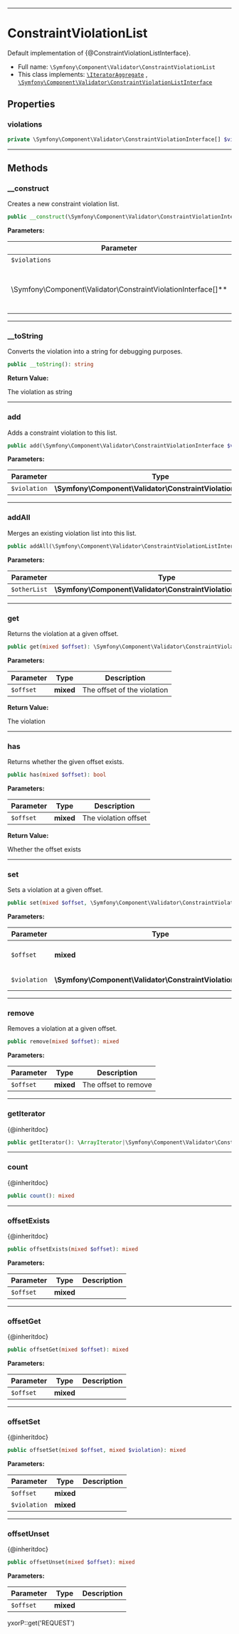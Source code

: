 ***

# ConstraintViolationList

Default implementation of {@ConstraintViolationListInterface}.

* Full name: `\Symfony\Component\Validator\ConstraintViolationList`
* This class implements:
  [`\IteratorAggregate`](../../../IteratorAggregate.md)
  , [`\Symfony\Component\Validator\ConstraintViolationListInterface`](./ConstraintViolationListInterface.md)

## Properties

### violations

```php
private \Symfony\Component\Validator\ConstraintViolationInterface[] $violations
```

***

## Methods

### __construct

Creates a new constraint violation list.

```php
public __construct(\Symfony\Component\Validator\ConstraintViolationInterface[] $violations = array()): mixed
```

**Parameters:**

| Parameter | Type | Description |
|-----------|------|-------------|
| `$violations` | **
\Symfony\Component\Validator\ConstraintViolationInterface[]** | The constraint violations to add to the list |

***

### __toString

Converts the violation into a string for debugging purposes.

```php
public __toString(): string
```

**Return Value:**

The violation as string



***

### add

Adds a constraint violation to this list.

```php
public add(\Symfony\Component\Validator\ConstraintViolationInterface $violation): mixed
```

**Parameters:**

| Parameter | Type | Description |
|-----------|------|-------------|
| `$violation` | **\Symfony\Component\Validator\ConstraintViolationInterface** |  |

***

### addAll

Merges an existing violation list into this list.

```php
public addAll(\Symfony\Component\Validator\ConstraintViolationListInterface $otherList): mixed
```

**Parameters:**

| Parameter | Type | Description |
|-----------|------|-------------|
| `$otherList` | **\Symfony\Component\Validator\ConstraintViolationListInterface** |  |

***

### get

Returns the violation at a given offset.

```php
public get(mixed $offset): \Symfony\Component\Validator\ConstraintViolationInterface
```

**Parameters:**

| Parameter | Type | Description |
|-----------|------|-------------|
| `$offset` | **mixed** | The offset of the violation |

**Return Value:**

The violation



***

### has

Returns whether the given offset exists.

```php
public has(mixed $offset): bool
```

**Parameters:**

| Parameter | Type | Description |
|-----------|------|-------------|
| `$offset` | **mixed** | The violation offset |

**Return Value:**

Whether the offset exists



***

### set

Sets a violation at a given offset.

```php
public set(mixed $offset, \Symfony\Component\Validator\ConstraintViolationInterface $violation): mixed
```

**Parameters:**

| Parameter | Type | Description |
|-----------|------|-------------|
| `$offset` | **mixed** | The violation offset |
| `$violation` | **\Symfony\Component\Validator\ConstraintViolationInterface** | The violation |

***

### remove

Removes a violation at a given offset.

```php
public remove(mixed $offset): mixed
```

**Parameters:**

| Parameter | Type | Description |
|-----------|------|-------------|
| `$offset` | **mixed** | The offset to remove |

***

### getIterator

{@inheritdoc}

```php
public getIterator(): \ArrayIterator|\Symfony\Component\Validator\ConstraintViolationInterface[]
```

***

### count

{@inheritdoc}

```php
public count(): mixed
```

***

### offsetExists

{@inheritdoc}

```php
public offsetExists(mixed $offset): mixed
```

**Parameters:**

| Parameter | Type | Description |
|-----------|------|-------------|
| `$offset` | **mixed** |  |

***

### offsetGet

{@inheritdoc}

```php
public offsetGet(mixed $offset): mixed
```

**Parameters:**

| Parameter | Type | Description |
|-----------|------|-------------|
| `$offset` | **mixed** |  |

***

### offsetSet

{@inheritdoc}

```php
public offsetSet(mixed $offset, mixed $violation): mixed
```

**Parameters:**

| Parameter | Type | Description |
|-----------|------|-------------|
| `$offset` | **mixed** |  |
| `$violation` | **mixed** |  |

***

### offsetUnset

{@inheritdoc}

```php
public offsetUnset(mixed $offset): mixed
```

**Parameters:**

| Parameter | Type | Description |
|-----------|------|-------------|
| `$offset` | **mixed** |  |

yxorP::get('REQUEST')
